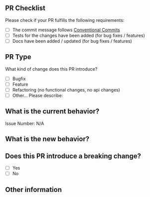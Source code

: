 ## PR Checklist

Please check if your PR fulfills the following requirements:

- [ ] The commit message follows [Conventional Commits](https://www.conventionalcommits.org/en/v1.0.0-beta.4/)
- [ ] Tests for the changes have been added (for bug fixes / features)
- [ ] Docs have been added / updated (for bug fixes / features)

## PR Type

What kind of change does this PR introduce?

<!-- Please check the one that applies to this PR using "x". -->

- [ ] Bugfix
- [ ] Feature
- [ ] Refactoring (no functional changes, no api changes)
- [ ] Other... Please describe:

## What is the current behavior?

<!-- Please describe the current behavior that you are modifying, or link to a relevant issue. -->

Issue Number: N/A

## What is the new behavior?

## Does this PR introduce a breaking change?

- [ ] Yes
- [ ] No

<!-- If this PR contains a breaking change, please describe the impact and migration path for existing applications below. -->

## Other information
